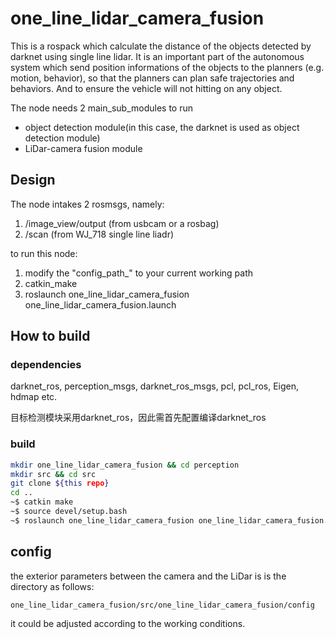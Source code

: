 # one_line_lidar_camera_fusion

This is a rospack which calculate the distance of the objects detected by darknet using single line lidar. It is an important part of the autonomous system which send position informations of the objects to the planners (e.g. motion, behavior), so that the planners can plan safe trajectories and behaviors. And to ensure the vehicle will not hitting on any object.

The node needs 2 main_sub_modules to run

- object detection module(in this case, the darknet is used as object detection module)
- LiDar-camera fusion module



## Design

The node intakes 2 rosmsgs, namely:

1. /image_view/output (from usbcam or a rosbag)
2. /scan (from WJ_718 single line liadr)

to run this node:
1. modify the "config_path_" to your current working path
2. catkin_make
3. roslaunch one_line_lidar_camera_fusion one_line_lidar_camera_fusion.launch

## How to build

### dependencies

darknet_ros, perception_msgs, darknet_ros_msgs, pcl, pcl_ros, Eigen, hdmap etc.

目标检测模块采用darknet_ros，因此需首先配置编译darknet_ros

### build

~~~bash
mkdir one_line_lidar_camera_fusion && cd perception
mkdir src && cd src
git clone ${this repo}
cd ..
~$ catkin make
~$ source devel/setup.bash
~$ roslaunch one_line_lidar_camera_fusion one_line_lidar_camera_fusion.launch
~~~

## config

the exterior parameters between the camera and the LiDar is is the directory as follows:

~~~
one_line_lidar_camera_fusion/src/one_line_lidar_camera_fusion/config
~~~

it could be adjusted according to the working conditions.





















